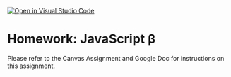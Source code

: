 [![Open in Visual Studio Code](https://classroom.github.com/assets/open-in-vscode-f059dc9a6f8d3a56e377f745f24479a46679e63a5d9fe6f495e02850cd0d8118.svg)](https://classroom.github.com/online_ide?assignment_repo_id=6952028&assignment_repo_type=AssignmentRepo)
# Homework: JavaScript **β**

Please refer to the Canvas Assignment and Google Doc for instructions on this assignment.